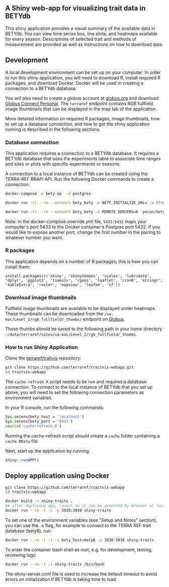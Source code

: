 ## A Shiny web-app for visualizing trait data in BETYdb

This shiny application provides a visual summary of the available data in BETYdb. You can view time series box, line plots, and heatmaps available for every season. Descriptions of selected trait and methods of measurement are provided as well as instructions on how to download data.

## Development

A local development environment can be set up on your computer. In order to run this shiny application, you will need to download R, install required R packages, and download Docker. Docker will be used in creating a connection to a BETYdb database. 

You will also need to create a globus account at [globus.org](https://www.globus.org/) and download [Globus Connect Personal](https://www.globus.org/globus-connect-personal). The `terraref` endpoint contains RGB fullfield image thumbnails that can be displayed in the map tab of the application.

More detailed information on required R packages, image thumbnails, how to set up a database connection, and how to get the shiny application running is described in the following sections.

### Database connection

This application requires a connection to a BETYdb database. It requires a BETYdb database that uses the experiments table to associate time ranges and sites or plots with specific experiments or seasons.

A connection to a local instance of BETYdb can be created using the TERRA-REF BRAPI API. Run the following Docker commands to create a connection:

```sh
docker-compose -p bety up  -d postgres

docker run -ti --rm --network bety_bety -e BETY_INITIALIZE_URL='-w https://terraref.ncsa.illinois.edu/bety/dump/bety0/bety.tar.gz' pecan/bety:develop initialize

docker run -ti --rm --network bety_bety -e REMOTE_SERVERS=6  pecan/bety:terra sync
```

Note: In the docker-compose.override.yml file, `5433:5432` maps your computer's port 5433 to the Docker container's Postgres port 5432. If you would like to expose another port, change the first number in the pairing to whatever number you want.

### R packages

This application depends on a number of R packages; this is how you can install them:

```
install.packages(c('shiny', 'shinythemes', 'scales', 'lubridate', 'dplyr', 'ggplot2', 'timevis', 'rgeos', 'leaflet', 'cronR', 'stringr', 'kableExtra', 'raster', 'mapview', 'leafem', 'sf'))
```

### Download image thumbnails

Fullfield image thumbnails are available to be displayed under heatmaps. These thumbnails can be downloaded from the `/ua-mac/Level_2/rgb_fullfield/_thumbs/` endpoint on [Globus](https://www.globus.org/).

These thumbs should be saved to the following path in your home directory `~/data/terraref/sites/ua-mac/Level_2/rgb_fullfield/_thumbs`.

### How to run Shiny Application

Clone the [terraref/traitvis](https://github.com/terraref/traitvis-webapp) repository:

```sh
git clone https://github.com/terraref/traitvis-webapp.git
cd traitvis-webapp
```

The `cache-refresh.R` script needs to be run and requires a database connection. To connect to the local instance of BETYdb that you set up above, you will need to set the following connection parameters as environment variables.

In your R console, run the following commands:

```sh
Sys.setenv(bety_host = 'localhost')
Sys.setenv(bety_port = '5433')
source('cache-refresh.R')
```

Running the cache-refresh script should create a `cache` folder containing a `cache.RData` file.

Next, start up the application by running:

```sh
shiny::runAPP()
```

## Deploy application using Docker

```sh
git clone https://github.com/terraref/traitvis-webapp
cd traitvis-webapp

docker build -t shiny-traits .
## after deploying app, launch so it can be accessed by browser at localhost:3838
docker run --rm -t -i -p 3838:3838 shiny-traits
```

To set one of the environment variables (see "Setup and Notes" section), you can use the `-e` flag, for example to connect to the TERRA REF trait database (bety6), run:

```sh
docker run --rm -t -i -e bety_host=bety6 -p 3838:3838 shiny-traits
```

To enter the container bash shell as root, e.g. for development, testing, reviewing logs:

```sh
docker run --rm -t -i shiny-traits /bin/bash
```

The shiny-server.conf file is used to increase the default timeout to avoid errors on initialization if BETYdb is taking time to load.
